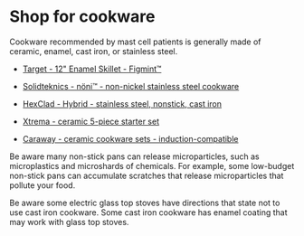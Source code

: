 # Shop for cookware

Cookware recommended by mast cell patients is generally made of ceramic, enamel, cast iron, or stainless steel.

* [Target - 12" Enamel Skillet - Figmint™](https://www.target.com/p/12-34-enamel-skillet-sage-green-figmint-8482/-/A-87713590)

* [Solidteknics - nöni™ - non-nickel stainless steel cookware](https://www.solidteknics.com/cookware/noni)

* [HexClad - Hybrid - stainless steel, nonstick, cast iron](https://hexclad.com/collections/pans)

* [Xtrema - ceramic 5-piece starter set](https://xtrema.com/products/5-piece-starter-set)

* [Caraway - ceramic cookware sets - induction-compatible](https://www.carawayhome.com/products/cookware-sets)

Be aware many non-stick pans can release microparticles, such as microplastics and microshards of chemicals. For example, some low-budget non-stick pans can accumulate scratches that release microparticles that pollute your food. 

Be aware some electric glass top stoves have directions that state not to use cast iron cookware. Some cast iron cookware has enamel coating that may work with glass top stoves.
